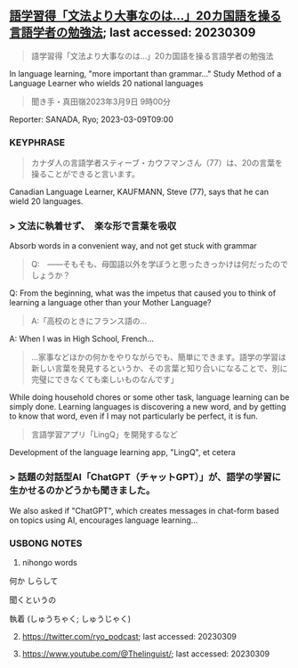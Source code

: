 ## [語学習得「文法より大事なのは…」20カ国語を操る言語学者の勉強法](https://www.asahi.com/articles/ASR2X454XR2FUHBI01R.html?iref=comtop_7_01); last accessed: 20230309

> 語学習得「文法より大事なのは…」20カ国語を操る言語学者の勉強法

In language learning, "more important than grammar..." Study Method of a Language Learner who wields 20 national languages

> 聞き手・真田嶺2023年3月9日 9時00分

Reporter: SANADA, Ryo; 2023-03-09T09:00

### KEYPHRASE

> カナダ人の言語学者スティーブ・カウフマンさん（77）は、20の言葉を操ることができると言います。

Canadian Language Learner, KAUFMANN, Steve (77), says that he can wield 20 languages.

### > 文法に執着せず、　楽な形で言葉を吸収

Absorb words in a convenient way, and not get stuck with grammar

> Q:　――そもそも、母国語以外を学ぼうと思ったきっかけは何だったのでしょうか？

Q: From the beginning, what was the impetus that caused you to think of learning a language other than your Mother Language?

> A:「高校のときにフランス語の…

A: When I was in High School, French...

> ...家事などほかの何かをやりながらでも、簡単にできます。語学の学習は新しい言葉を発見するというか、その言葉と知り合いになることで、別に完璧にできなくても楽しいものなんです」

While doing household chores or some other task, language learning can be simply done. Learning languages is discovering a new word, and by getting to know that word, even if I may not particularly be perfect, it is fun. 

> 言語学習アプリ「LingQ」を開発するなど

Development of the language learning app, "LingQ", et cetera

### > 話題の対話型AI「ChatGPT（チャットGPT）」が、語学の学習に生かせるのかどうかも聞きました。

We also asked if "ChatGPT", which creates messages in chat-form based on topics using AI, encourages language learning...

### USBONG NOTES

1) nihongo words

何か しらして

聞くというの

執着 (しゅうちゃく; しゅうじゃく)

2) https://twitter.com/ryo_podcast; last accessed: 20230309

2) https://www.youtube.com/@Thelinguist/; last accessed: 20230309
